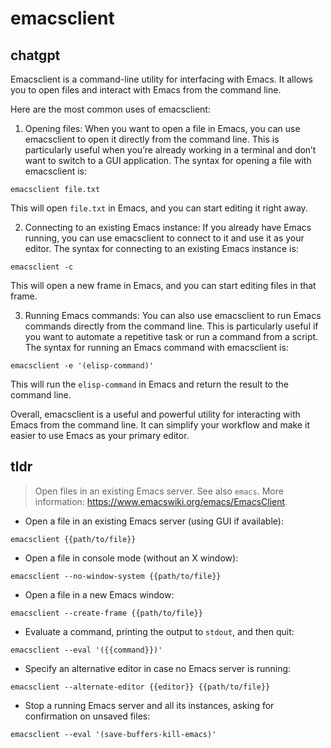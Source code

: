 # emacsclient 
## chatgpt 
Emacsclient is a command-line utility for interfacing with Emacs. It allows you to open files and interact with Emacs from the command line.

Here are the most common uses of emacsclient:

1. Opening files: When you want to open a file in Emacs, you can use emacsclient to open it directly from the command line. This is particularly useful when you’re already working in a terminal and don’t want to switch to a GUI application. The syntax for opening a file with emacsclient is:

```
emacsclient file.txt
```

This will open `file.txt` in Emacs, and you can start editing it right away.

2. Connecting to an existing Emacs instance: If you already have Emacs running, you can use emacsclient to connect to it and use it as your editor. The syntax for connecting to an existing Emacs instance is:

```
emacsclient -c
```

This will open a new frame in Emacs, and you can start editing files in that frame.

3. Running Emacs commands: You can also use emacsclient to run Emacs commands directly from the command line. This is particularly useful if you want to automate a repetitive task or run a command from a script. The syntax for running an Emacs command with emacsclient is:

```
emacsclient -e '(elisp-command)'
```

This will run the `elisp-command` in Emacs and return the result to the command line.

Overall, emacsclient is a useful and powerful utility for interacting with Emacs from the command line. It can simplify your workflow and make it easier to use Emacs as your primary editor. 

## tldr 
 
> Open files in an existing Emacs server.
> See also `emacs`.
> More information: <https://www.emacswiki.org/emacs/EmacsClient>.

- Open a file in an existing Emacs server (using GUI if available):

`emacsclient {{path/to/file}}`

- Open a file in console mode (without an X window):

`emacsclient --no-window-system {{path/to/file}}`

- Open a file in a new Emacs window:

`emacsclient --create-frame {{path/to/file}}`

- Evaluate a command, printing the output to `stdout`, and then quit:

`emacsclient --eval '({{command}})'`

- Specify an alternative editor in case no Emacs server is running:

`emacsclient --alternate-editor {{editor}} {{path/to/file}}`

- Stop a running Emacs server and all its instances, asking for confirmation on unsaved files:

`emacsclient --eval '(save-buffers-kill-emacs)'`
